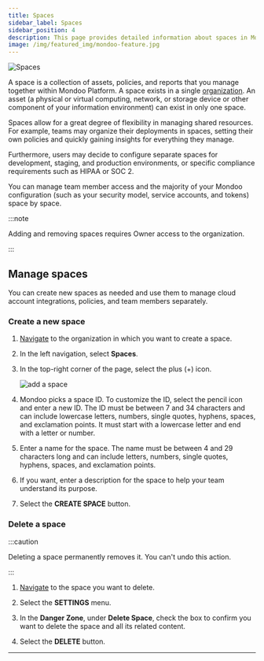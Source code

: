 ```yaml
---
title: Spaces
sidebar_label: Spaces
sidebar_position: 4
description: This page provides detailed information about spaces in Mondoo Platform, and how you can use them.
image: /img/featured_img/mondoo-feature.jpg
---
```


![Spaces](/img/platform/security/spaces.png)

A space is a collection of assets, policies, and reports that you manage together within Mondoo Platform. A space exists in a single [organization](/platform/start/organiza/organizations). An asset (a physical or virtual computing, network, or storage device or other component of your information environment) can exist in only one space.

Spaces allow for a great degree of flexibility in managing shared resources. For example, teams may organize their deployments in spaces, setting their own policies and quickly gaining insights for everything they manage.

Furthermore, users may decide to configure separate spaces for development, staging, and production environments, or specific compliance requirements such as HIPAA or SOC 2.

You can manage team member access and the majority of your Mondoo configuration (such as your security model, service accounts, and tokens) space by space.

:::note

Adding and removing spaces requires Owner access to the organization.

:::

## Manage spaces

You can create new spaces as needed and use them to manage cloud account integrations, policies, and team members separately.

### Create a new space

1. [Navigate](/platform/start/navigate) to the organization in which you want to create a space.

2. In the left navigation, select **Spaces**.

3. In the top-right corner of the page, select the plus (+) icon.

   ![add a space](/img/platform/start/new-space.png)

4. Mondoo picks a space ID. To customize the ID, select the pencil icon and enter a new ID. The ID must be between 7 and 34 characters and can include lowercase letters, numbers, single quotes, hyphens, spaces, and exclamation points. It must start with a lowercase letter and end with a letter or number.

5. Enter a name for the space. The name must be between 4 and 29 characters long and can include letters, numbers, single quotes, hyphens, spaces, and exclamation points.

6. If you want, enter a description for the space to help your team understand its purpose.

7. Select the **CREATE SPACE** button.

### Delete a space

:::caution

Deleting a space permanently removes it. You can't undo this action.

:::

1. [Navigate](/platform/start/navigate) to the space you want to delete.

2. Select the **SETTINGS** menu.

3. In the **Danger Zone**, under **Delete Space**, check the box to confirm you want to delete the space and all its related content.

4. Select the **DELETE** button.

---
